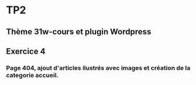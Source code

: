 # TP2
## Thème 31w-cours et plugin  Wordpress
## Exercice 4
### Page 404, ajout d'articles ilustrés avec images et création de la categorie accueil.

